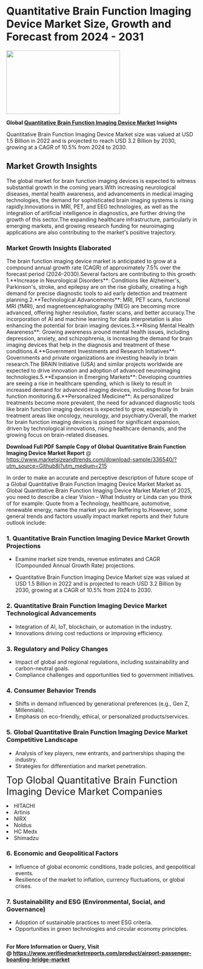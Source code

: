 <H1>Quantitative Brain Function Imaging Device Market Size, Growth and Forecast from 2024 - 2031</H1><img class="aligncenter size-medium wp-image-584254" src="https://thirdeyenews.in/wp-content/uploads/2024/09/Global-Market-Research-300x168.jpeg" alt="" width="300" height="168" /><p><strong>Global&nbsp;<a href="https://www.marketsizeandtrends.com/download-sample/336540/?utm_source=Github8j?utm_medium=215">Quantitative Brain Function Imaging Device Market</a> Insights</strong></p><p>Quantitative Brain Function Imaging Device Market size was valued at USD 1.5 Billion in 2022 and is projected to reach USD 3.2 Billion by 2030, growing at a CAGR of 10.5% from 2024 to 2030.</p><p><h2>Market Growth Insights</h2> The global market for brain function imaging devices is expected to witness substantial growth in the coming years.With increasing neurological diseases, mental health awareness, and advancements in medical imaging technologies, the demand for sophisticated brain imaging systems is rising rapidly.Innovations in MRI, PET, and EEG technologies, as well as the integration of artificial intelligence in diagnostics, are further driving the growth of this sector.The expanding healthcare infrastructure, particularly in emerging markets, and growing research funding for neuroimaging applications are also contributing to the market's positive trajectory. <h3>Market Growth Insights Elaborated</h3> The brain function imaging device market is anticipated to grow at a compound annual growth rate (CAGR) of approximately 7.5% over the forecast period (2024–2030).Several factors are contributing to this growth: 1.**Increase in Neurological Disorders**: Conditions like Alzheimer's, Parkinson's, stroke, and epilepsy are on the rise globally, creating a high demand for precise diagnostic tools to aid early detection and treatment planning.2.**Technological Advancements**: MRI, PET scans, functional MRI (fMRI), and magnetoencephalography (MEG) are becoming more advanced, offering higher resolution, faster scans, and better accuracy.The incorporation of AI and machine learning for data interpretation is also enhancing the potential for brain imaging devices.3.**Rising Mental Health Awareness**: Growing awareness around mental health issues, including depression, anxiety, and schizophrenia, is increasing the demand for brain imaging devices that help in the diagnosis and treatment of these conditions.4.**Government Investments and Research Initiatives**: Governments and private organizations are investing heavily in brain research.The BRAIN Initiative (USA) and similar projects worldwide are expected to drive innovation and adoption of advanced neuroimaging technologies.5.**Expansion in Emerging Markets**: Developing countries are seeing a rise in healthcare spending, which is likely to result in increased demand for advanced imaging devices, including those for brain function monitoring.6.**Personalized Medicine**: As personalized treatments become more prevalent, the need for advanced diagnostic tools like brain function imaging devices is expected to grow, especially in treatment areas like oncology, neurology, and psychiatry.Overall, the market for brain function imaging devices is poised for significant expansion, driven by technological innovations, rising healthcare demands, and the growing focus on brain-related diseases.</p><p><span class=""><strong>Download Full PDF Sample Copy of Global Quantitative Brain Function Imaging Device Market Report</strong> @ <a href="https://www.marketsizeandtrends.com/download-sample/336540/?utm_source=Github8j?utm_medium=215" target="_blank">https://www.marketsizeandtrends.com/download-sample/336540/?utm_source=Github8j?utm_medium=215</a></span></p><p>In order to make an accurate and perceptive description of future scope of a Global&nbsp;Quantitative Brain Function Imaging Device Market Market as Global&nbsp;Quantitative Brain Function Imaging Device Market Market of 2025, you need to describe a clear Vision &ndash; What Industry or Linda can you think of for example: Quote from a Technology, healthcare, automotive, renewable energy, name the market you are Reffering to.However, some general trends and factors usually impact market reports and their future outlook include:</p><h3>1.&nbsp;<strong>Quantitative Brain Function Imaging Device Market Growth Projections</strong></h3><ul><li>Examine market size trends, revenue estimates and CAGR (Compounded Annual Growth Rate) projections.</li><li><p>Quantitative Brain Function Imaging Device Market size was valued at USD 1.5 Billion in 2022 and is projected to reach USD 3.2 Billion by 2030, growing at a CAGR of 10.5% from 2024 to 2030.</p></li></ul><h3>2.&nbsp;<strong>Quantitative Brain Function Imaging Device Market Technological Advancements</strong></h3><ul><li>Integration of AI, IoT, blockchain, or automation in the industry.</li><li>Innovations driving cost reductions or improving efficiency.</li></ul><h3>3.&nbsp;<strong>Regulatory and Policy Changes</strong></h3><ul><li>Impact of global and regional regulations, including sustainability and carbon-neutral goals.</li><li>Compliance challenges and opportunities tied to government initiatives.</li></ul><h3>4.&nbsp;<strong>Consumer Behavior Trends</strong></h3><ul><li>Shifts in demand influenced by generational preferences (e.g., Gen Z, Millennials).</li><li>Emphasis on eco-friendly, ethical, or personalized products/services.</li></ul><h3>5.&nbsp;<strong>Global Quantitative Brain Function Imaging Device Market Competitive Landscape</strong></h3><ul><li>Analysis of key players, new entrants, and partnerships shaping the industry.</li><li>Strategies for differentiation and market penetration.</li></ul><p data-pm-slice="1 1 []"><span style="color: inherit; font-family: inherit; font-size: 25px;">Top Global Quantitative Brain Function Imaging Device Market Companies</span></p><div class="" data-test-id=""><p><li>HITACHI</li><li> Artinis</li><li> NIRX</li><li> Noldus</li><li> HC Medx</li><li> Shimadzu</li></p></div><h3>6.&nbsp;<strong>Economic and Geopolitical Factors</strong></h3><ul><li>Influence of global economic conditions, trade policies, and geopolitical events.</li><li>Resilience of the market to inflation, currency fluctuations, or global crises.</li></ul><h3>7.&nbsp;<strong>Sustainability and ESG (Environmental, Social, and Governance)</strong></h3><ul><li>Adoption of sustainable practices to meet ESG criteria.</li><li>Opportunities in green technologies and circular economy principles.</li></ul><h2><strong style="font-size: 14px;">For More Information or Query, Visit @&nbsp;</strong><a style="background-color: #ffffff; font-size: 14px;" href="https://www.marketsizeandtrends.com/report/quantitative-brain-function-imaging-device-market/" target="_blank">https://www.verifiedmarketreports.com/product/airport-passenger-boarding-bridge-market</a></h2>